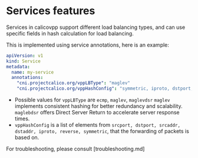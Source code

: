 # Services features

Services in calicovpp support different load balancing types, and can use
specific fields in hash calculation for load balancing.

This is implemented using service annotations, here is an example:

````yaml
apiVersion: v1
kind: Service
metadata:
  name: my-service
  annotations:
    "cni.projectcalico.org/vppLBType": "maglev"
    "cni.projectcalico.org/vppHashConfig": "symmetric, iproto, dstport, srcport"
````

* Possible values for `vppLBType` are `ecmp`, `maglev`, `maglevdsr`
`maglev` implements consistent hashing for better redundancy and scalability.
`maglebdsr` offers Direct Server Return to accelerate server response times.
* `vppHashConfig` is a list of elements from
`srcport, dstport, srcaddr, dstaddr, iproto, reverse, symmetric`, that the
forwarding of packets is based on.

For troubleshooting, please consult [troubleshooting.md]
